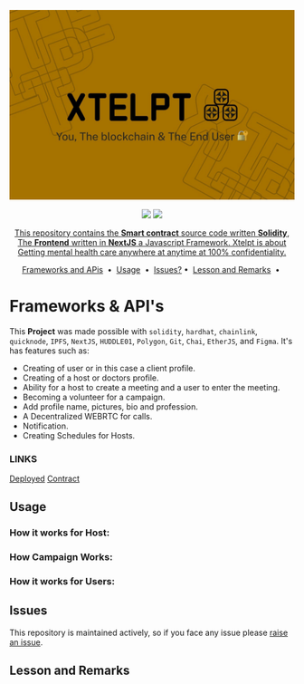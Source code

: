 ![cover](./smart-contract/images/xtelptimg.jpeg)
 
<p align="center">
<a target="_blank" href="https://docs.soliditylang.org/"><img src="https://camo.githubusercontent.com/7f5dae68cf75e9fb9eb72a0209fffc19ae14175eb0073f7659ffee06b9656ac4/68747470733a2f2f696d672e736869656c64732e696f2f62616467652f536f6c69646974792d2532333336333633362e7376673f7374796c653d666f722d7468652d6261646765266c6f676f3d736f6c6964697479266c6f676f436f6c6f723d7768697465"/></a> <a target="_blank" href="https://docs.chain.link/"><img src="https://camo.githubusercontent.com/df9365ae11c1678020c68db521a0a98522be0c065151e720e9ec4cf7624def50/68747470733a2f2f696d672e736869656c64732e696f2f62616467652f436861696e6c696e6b2d3337354244323f7374796c653d666f722d7468652d6261646765266c6f676f3d436861696e6c696e6b266c6f676f436f6c6f723d7768697465" /></a><a target="_blank" href=""><img src=""/></a?

</p>
<p align="center">
  This repository contains the <strong>Smart contract</strong> source code written <b>Solidity</b>, The <strong>Frontend</strong> written in <b>NextJS</b> a Javascript Framework.
  Xtelpt is about Getting mental health care anywhere at anytime at 100% confidentiality.
</p>

<p align="center">
<a href="#introduction">Frameworks and APis</a> &nbsp;&bull;&nbsp;
<a href="#usage">Usage</a> &nbsp;&bull;&nbsp;
<a href="#issue">Issues?</a>&nbsp;&bull;&nbsp;
<a href="#documentation">Lesson and Remarks</a> &nbsp;&bull;&nbsp;
</p>

# Frameworks & API's
This <b>Project</b> was made possible with ```solidity```, ```hardhat```, ```chainlink```, ```quicknode```, ```IPFS```, ```NextJS```, ```HUDDLE01```, ```Polygon```, ```Git```, ```Chai```, ```EtherJS```, and ```Figma```. It's has features such as:

- Creating of user or in this case a client profile.
- Creating of a host or doctors profile.
- Ability for a host to create a meeting and a user to enter the meeting.
- Becoming a volunteer for a campaign.
- Add profile name, pictures, bio and profession.
- A Decentralized WEBRTC for calls.
- Notification.
- Creating Schedules for Hosts.

### LINKS 
[Deployed]()
[Contract]()

## Usage
### How it works for Host:<br/>


### How Campaign Works:<br/>


### How it works for Users:<br/>


## Issues
This repository is maintained actively, so if you face any issue please <a href="https://github.com/Xprj3ct/xtelpt-web3/issues/new">raise an issue</a>.

## Lesson and Remarks 
